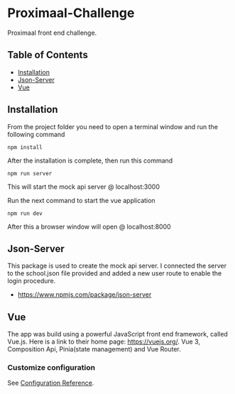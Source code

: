 # Proximaal-Challenge

Proximaal front end challenge. 

## Table of Contents

* [Installation](#installation)
* [Json-Server](#jason-server)
* [Vue](#vue)

## Installation

From the project folder you need to open a terminal window and run the following command

```
npm install
```

After the installation is complete, then run this command

```
npm run server
```

This will start the mock api server @ localhost:3000

Run the next command to start the vue application

```
npm run dev
```

After this a browser window will open @ localhost:8000

## Json-Server

This package is used to create the mock api server. 
I connected the server to the school.json file provided and added a new user route to enable the login procedure. 

   - https://www.npmjs.com/package/json-server

## Vue

The app was build using a powerful JavaScript front end framework, called Vue.js. Here is a link to their home page: https://vuejs.org/.
Vue 3, Composition Api, Pinia(state management) and Vue Router.

### Customize configuration
See [Configuration Reference](https://cli.vuejs.org/config/).
